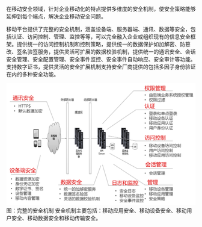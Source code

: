 在移动安全领域，针对企业移动化的特点提供多维度的安全机制，使安全策略能够延伸到每个端点，解决企业移动安全问题。

移动平台提供了完整的安全机制，涵盖设备端、服务器端、通讯、数据等安全，包括认证、访问控制、管理、监控等等，可以完全融入企业或组织现有的信息安全框架。提供统一的访问控制机制和控制策略，提供统一的数据保护如加解密、防篡改、签名验签服务，提供灵活可扩展的数据校验机制，提供统一的通讯安全、会话安全管理、安全配置管理、安全事件监控、安全事件自动响应、安全审计等功能。支持数字证书，提供灵活的安全扩展机制支持安全厂商提供的包括多因子身份验证在内的多种安全功能。

![](/assets/25.png)
                                                                         图：完整的安全机制
安全机制主要包括：移动应用安全、移动设备安全、移动用户安全、移动数据安全和移动传输安全。

